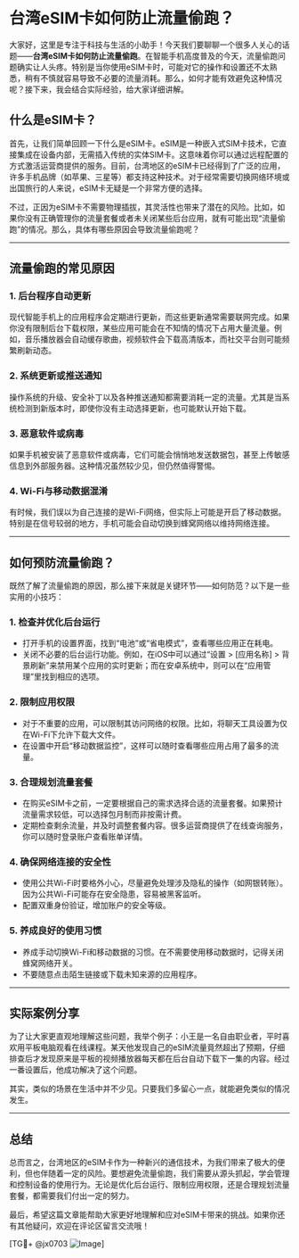 # 台湾eSIM卡如何防止流量偷跑？

大家好，这里是专注于科技与生活的小助手！今天我们要聊聊一个很多人关心的话题——**台湾eSIM卡如何防止流量偷跑**。在智能手机高度普及的今天，流量偷跑问题确实让人头疼。特别是当你使用eSIM卡时，可能对它的操作和设置还不太熟悉，稍有不慎就容易导致不必要的流量消耗。那么，如何才能有效避免这种情况呢？接下来，我会结合实际经验，给大家详细讲解。

## 什么是eSIM卡？

首先，让我们简单回顾一下什么是eSIM卡。eSIM是一种嵌入式SIM卡技术，它直接集成在设备内部，无需插入传统的实体SIM卡。这意味着你可以通过远程配置的方式激活运营商提供的服务。目前，台湾地区的eSIM卡已经得到了广泛的应用，许多手机品牌（如苹果、三星等）都支持这种技术。对于经常需要切换网络环境或出国旅行的人来说，eSIM卡无疑是一个非常方便的选择。

不过，正因为eSIM卡不需要物理插拔，其灵活性也带来了潜在的风险。比如，如果你没有正确管理你的流量套餐或者未关闭某些后台应用，就有可能出现“流量偷跑”的情况。那么，具体有哪些原因会导致流量偷跑呢？

---

## 流量偷跑的常见原因

### 1. **后台程序自动更新**
   现代智能手机上的应用程序会定期进行更新，而这些更新通常需要联网完成。如果你没有限制后台下载权限，某些应用可能会在不知情的情况下占用大量流量。例如，音乐播放器会自动缓存歌曲，视频软件会下载高清版本，而社交平台则可能频繁刷新动态。

### 2. **系统更新或推送通知**
   操作系统的升级、安全补丁以及各种推送通知都需要消耗一定的流量。尤其是当系统检测到新版本时，即使你没有主动选择更新，也可能默认开始下载。

### 3. **恶意软件或病毒**
   如果手机被安装了恶意软件或病毒，它们可能会悄悄地发送数据包，甚至上传敏感信息到外部服务器。这种情况虽然较少见，但仍然值得警惕。

### 4. **Wi-Fi与移动数据混淆**
   有时候，我们误以为自己连接的是Wi-Fi网络，但实际上可能是开启了移动数据。特别是在信号较弱的地方，手机可能会自动切换到蜂窝网络以维持网络连接。

---

## 如何预防流量偷跑？

既然了解了流量偷跑的原因，那么接下来就是关键环节——如何防范？以下是一些实用的小技巧：

### 1. **检查并优化后台运行**
   - 打开手机的设置界面，找到“电池”或“省电模式”，查看哪些应用正在耗电。
   - 关闭不必要的后台运行功能。例如，在iOS中可以通过“设置 > [应用名称] > 背景刷新”来禁用某个应用的实时更新；而在安卓系统中，则可以在“应用管理”里找到相应的选项。

### 2. **限制应用权限**
   - 对于不重要的应用，可以限制其访问网络的权限。比如，将聊天工具设置为仅在Wi-Fi下允许下载大文件。
   - 在设置中开启“移动数据监控”，这样可以随时查看哪些应用占用了最多的流量。

### 3. **合理规划流量套餐**
   - 在购买eSIM卡之前，一定要根据自己的需求选择合适的流量套餐。如果预计流量需求较低，可以选择包月制而非按需计费。
   - 定期检查剩余流量，并及时调整套餐内容。很多运营商提供了在线查询服务，你可以随时登录账户查看账单详情。

### 4. **确保网络连接的安全性**
   - 使用公共Wi-Fi时要格外小心，尽量避免处理涉及隐私的操作（如网银转账）。因为公共Wi-Fi可能存在安全隐患，容易被黑客监听。
   - 配置双重身份验证，增加账户的安全等级。

### 5. **养成良好的使用习惯**
   - 养成手动切换Wi-Fi和移动数据的习惯。在不需要使用移动数据时，记得关闭蜂窝网络开关。
   - 不要随意点击陌生链接或下载未知来源的应用程序。

---

## 实际案例分享

为了让大家更直观地理解这些问题，我举个例子：小王是一名自由职业者，平时喜欢用平板电脑观看在线课程。某天他发现自己的eSIM流量竟然超出了预期，仔细排查后才发现原来是平板的视频播放器每天都在后台自动下载下一集的内容。经过一番设置后，他成功解决了这个问题。

其实，类似的场景在生活中并不少见。只要我们多留心一点，就能避免类似的情况发生。

---

## 总结

总而言之，台湾地区的eSIM卡作为一种新兴的通信技术，为我们带来了极大的便利，但也伴随着一定的风险。要想避免流量偷跑，我们需要从源头抓起，学会管理和控制设备的使用行为。无论是优化后台运行、限制应用权限，还是合理规划流量套餐，都需要我们付出一定的努力。

最后，希望这篇文章能帮助大家更好地理解和应对eSIM卡带来的挑战。如果你还有其他疑问，欢迎在评论区留言交流哦！

[TG💪+ @jx0703 ![Image](https://github.com/user-attachments/assets/dbca1d08-cadb-493c-b0ec-ad6f7a83f270)]